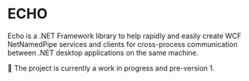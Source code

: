 # ECHO
Echo is a .NET Framework library to help rapidly and easily create WCF NetNamedPipe services and clients for cross-process communication between .NET desktop applications on the same machine.


:construction: The project is currently a work in progress and pre-version 1.